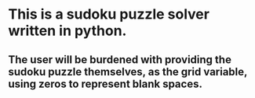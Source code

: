 # This is a sudoku puzzle solver written in python. 
## The user will be burdened with providing the sudoku puzzle themselves, as the grid variable, using zeros to represent blank spaces.
